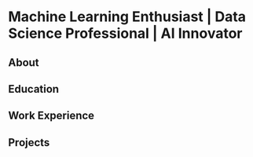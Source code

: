 # Machine Learning Enthusiast | Data Science Professional | AI Innovator

## About




## Education





## Work Experience 





## Projects

